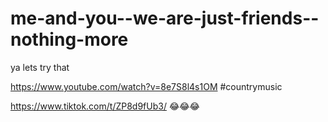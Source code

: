 # me-and-you--we-are-just-friends--nothing-more

ya lets try that

https://www.youtube.com/watch?v=8e7S8l4s1OM #countrymusic

https://www.tiktok.com/t/ZP8d9fUb3/ 😂😂😂
